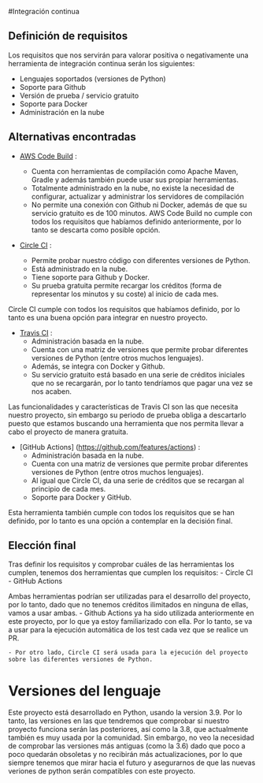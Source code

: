 #Integración continua

## Definición de requisitos

Los requisitos que nos servirán para valorar positiva o negativamente una herramienta de integración continua serán los siguientes:
- Lenguajes soportados (versiones de Python)
- Soporte para Github
- Versión de prueba / servicio gratuito
- Soporte para Docker
- Administración en la nube

## Alternativas encontradas

- [AWS Code Build](https://docs.aws.amazon.com/codebuild/latest/userguide/welcome.html) : 
    - Cuenta con herramientas de compilación como Apache Maven, Gradle y además también puede usar sus propiar herramientas.
    - Totalmente administrado en la nube, no existe la necesidad de configurar, actualizar y administrar los servidores de compilación
    - No permite una conexión con Github ni Docker, además de que su servicio gratuito es de 100 minutos.
AWS Code Build no cumple con todos los requisitos que habíamos definido anteriormente, por lo tanto se descarta como posible opción.

- [Circle CI](https://circleci.com/docs/) : 
    - Permite probar nuestro código con diferentes versiones de Python.
    - Está administrado en la nube.
    - Tiene soporte para Github y Docker.
    - Su prueba gratuita permite recargar los créditos (forma de representar los minutos y su coste) al inicio de cada mes.

Circle CI cumple con todos los requisitos que habíamos definido, por lo tanto es una buena opción para integrar en nuestro proyecto.

- [Travis CI](https://travis-ci.org/) : 
    - Administración basada en la nube.
    - Cuenta con una matriz de versiones que permite probar diferentes versiones de Python (entre otros muchos lenguajes).
    - Además, se integra con Docker y Github.
    - Su servicio gratuito está basado en una serie de créditos iniciales que no se recargarán, por lo tanto tendríamos que pagar una vez se nos acaben.

Las funcionalidades y características de Travis CI son las que necesita nuestro proyecto, sin embargo su periodo de prueba obliga a descartarlo puesto que estamos buscando una herramienta que nos permita llevar a cabo el proyecto de manera gratuita.

- [GitHub Actions] (https://github.com/features/actions) :
    - Administración basada en la nube.
    - Cuenta con una matriz de versiones que permite probar diferentes versiones de Python (entre otros muchos lenguajes).
    - Al igual que Circle CI, da una serie de créditos que se recargan al principio de cada mes.
    - Soporte para Docker y GitHub.

Esta herramienta también cumple con todos los requisitos que se han definido, por lo tanto es una opción a contemplar en la decisión final.

## Elección final

Tras definir los requisitos y comprobar cuáles de las herramientas los cumplen, tenemos dos herramientas que cumplen los requisitos:
    - Circle CI
    - GitHub Actions

Ambas herramientas podrían ser utilizadas para el desarrollo del proyecto, por lo tanto, dado que no tenemos créditos ilimitados en ninguna de ellas, vamos a usar ambas.
    - Github Actions ya ha sido utilizada anteriormente en este proyecto, por lo que ya estoy familiarizado con ella. Por lo tanto, se va a usar para la ejecución automática de los test cada vez que se realice un PR.

    - Por otro lado, Circle CI será usada para la ejecución del proyecto sobre las diferentes versiones de Python.

# Versiones del lenguaje

Este proyecto está desarrollado en Python, usando la version 3.9.
Por lo tanto, las versiones en las que tendremos que comprobar si nuestro proyecto funciona serán las posteriores, así como la 3.8, que actualmente también es muy usada por la comunidad.
Sin embargo, no veo la necesidad de comprobar las versiones más antiguas (como la 3.6) dado que poco a poco quedarán obsoletas y no recibirán más actualizaciones, por lo que siempre tenemos que mirar hacia el futuro y asegurarnos de que las nuevas veriones de python serán compatibles con este proyecto.